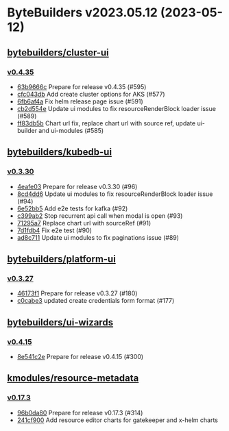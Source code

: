 # ByteBuilders v2023.05.12 (2023-05-12)


## [bytebuilders/cluster-ui](https://github.com/bytebuilders/cluster-ui)

### [v0.4.35](https://github.com/bytebuilders/cluster-ui/releases/tag/v0.4.35)

- [63b9666c](https://github.com/bytebuilders/cluster-ui/commit/63b9666c) Prepare for release v0.4.35 (#595)
- [cfc043db](https://github.com/bytebuilders/cluster-ui/commit/cfc043db) Add create cluster options for AKS (#577)
- [6fb6af4a](https://github.com/bytebuilders/cluster-ui/commit/6fb6af4a) Fix helm release page issue (#591)
- [cb2d554e](https://github.com/bytebuilders/cluster-ui/commit/cb2d554e) Update ui modules to fix resourceRenderBlock loader issue (#589)
- [ff83db5b](https://github.com/bytebuilders/cluster-ui/commit/ff83db5b) Chart url fix, replace chart url with source ref, update ui-builder and ui-modules (#585)



## [bytebuilders/kubedb-ui](https://github.com/bytebuilders/kubedb-ui)

### [v0.3.30](https://github.com/bytebuilders/kubedb-ui/releases/tag/v0.3.30)

- [4eafe03](https://github.com/bytebuilders/kubedb-ui/commit/4eafe03) Prepare for release v0.3.30 (#96)
- [8cd4dd6](https://github.com/bytebuilders/kubedb-ui/commit/8cd4dd6) Update ui modules to fix resourceRenderBlock loader issue (#94)
- [6e52bb5](https://github.com/bytebuilders/kubedb-ui/commit/6e52bb5) Add e2e tests for kafka (#92)
- [c399ab2](https://github.com/bytebuilders/kubedb-ui/commit/c399ab2) Stop recurrent api call when modal is open (#93)
- [71295a7](https://github.com/bytebuilders/kubedb-ui/commit/71295a7) Replace chart url with sourceRef (#91)
- [7d1fdb4](https://github.com/bytebuilders/kubedb-ui/commit/7d1fdb4) Fix e2e test (#90)
- [ad8c711](https://github.com/bytebuilders/kubedb-ui/commit/ad8c711) Update ui modules to fix paginations issue (#89)



## [bytebuilders/platform-ui](https://github.com/bytebuilders/platform-ui)

### [v0.3.27](https://github.com/bytebuilders/platform-ui/releases/tag/v0.3.27)

- [46173f1](https://github.com/bytebuilders/platform-ui/commit/46173f1) Prepare for release v0.3.27 (#180)
- [c0cabe3](https://github.com/bytebuilders/platform-ui/commit/c0cabe3) updated create credentials form format (#177)



## [bytebuilders/ui-wizards](https://github.com/bytebuilders/ui-wizards)

### [v0.4.15](https://github.com/bytebuilders/ui-wizards/releases/tag/v0.4.15)

- [8e541c2e](https://github.com/bytebuilders/ui-wizards/commit/8e541c2e) Prepare for release v0.4.15 (#300)



## [kmodules/resource-metadata](https://github.com/kmodules/resource-metadata)

### [v0.17.3](https://github.com/kmodules/resource-metadata/releases/tag/v0.17.3)

- [96b0da80](https://github.com/kmodules/resource-metadata/commit/96b0da80) Prepare for release v0.17.3 (#314)
- [241cf900](https://github.com/kmodules/resource-metadata/commit/241cf900) Add resource editor charts for gatekeeper and x-helm charts



